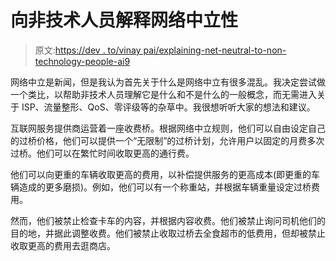 # 向非技术人员解释网络中立性

> 原文:[https://dev . to/vinay pai/explaining-net-neutral-to-non-technology-people-ai9](https://dev.to/vinaypai/explaining-net-neutrality-to-non-technical-people-ai9)

网络中立是新闻，但是我认为首先关于什么是网络中立有很多混乱。我决定尝试做一个类比，以帮助非技术人员理解它是什么和不是什么的一般概念，而无需进入关于 ISP、流量整形、QoS、零评级等的杂草中。我很想听听大家的想法和建议。

互联网服务提供商运营着一座收费桥。根据网络中立规则，他们可以自由设定自己的过桥价格，他们可以提供一个“无限制”的过桥计划，允许用户以固定的月费多次过桥。他们可以在繁忙时间收取更高的通行费。

他们可以向更重的车辆收取更高的费用，以补偿提供服务的更高成本(即更重的车辆造成的更多磨损)。例如，他们可以有一个称重站，并根据车辆重量设定过桥费用。

然而，他们被禁止检查卡车的内容，并根据内容收费。他们被禁止询问司机他们的目的地，并据此调整收费。他们被禁止收取过桥去全食超市的低费用，但却被禁止收取更高的费用去逛商店。